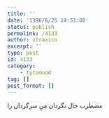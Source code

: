 ```yaml
---
title: ''
date: '1396/6/25 14:51:00'
status: publish
permalink: /4133
author: straxico
excerpt: ''
type: post
id: 4133
category:
    - tytomood
tag: []
post_format: []
---
```

مضطرب حال نگردان منِ سرگردان را